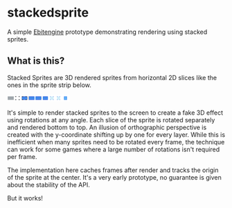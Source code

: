 # stackedsprite

A simple [Ebitengine](https://ebitengine.org) prototype demonstrating rendering using stacked sprites.

## What is this?

Stacked Sprites are 3D rendered sprites from horizontal 2D slices like the ones in the sprite strip below.

![Stacked Sprite of a Blue Car](./cmd/test/img/BlueCar.png)

It's simple to render stacked sprites to the screen to create a fake 3D effect using rotations at any angle. 
Each slice of the sprite is rotated separately and rendered bottom to top. An illusion of orthographic perspective is
created with the y-coordinate shifting up by one for every layer. 
While this is inefficient when many sprites need to be rotated every frame, the technique can work for some games where
a large number of rotations isn't required per frame.

The implementation here caches frames after render and tracks the origin of the sprite at the center. It's a very 
early prototype, no guarantee is given about the stability of the API.

But it works!